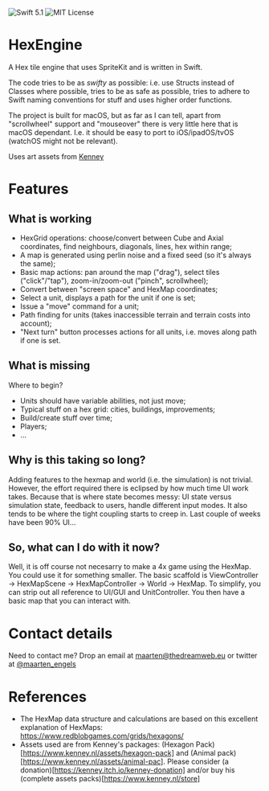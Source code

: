 ![Swift 5.1](http://img.shields.io/badge/swift-5.1-orange.svg) ![MIT License](http://img.shields.io/badge/license-MIT-brightgreen.svg)

# HexEngine
A Hex tile engine that uses SpriteKit and is written in Swift.

The code tries to be as *swifty* as possible: i.e. use Structs instead of Classes where possible, tries to be as safe as possible, tries to adhere to Swift naming conventions for stuff and uses higher order functions.

The project is built for macOS, but as far as I can tell, apart from "scrollwheel" support and "mouseover" there is very little here that is macOS dependant. I.e. it should be easy to port to iOS/ipadOS/tvOS (watchOS might not be relevant).

Uses art assets from [Kenney](https://www.kenney.nl)

# Features
## What is working
* HexGrid operations: choose/convert between Cube and Axial coordinates, find neighbours, diagonals, lines, hex within range;
* A map is generated using perlin noise and a fixed seed (so it's always the same);
* Basic map actions: pan around the map ("drag"), select tiles ("click"/"tap"), zoom-in/zoom-out ("pinch", scrollwheel);
* Convert between "screen space" and HexMap coordinates;
* Select a unit, displays a path for the unit if one is set;
* Issue a "move" command for a unit;
* Path finding for units (takes inaccessible terrain and terrain costs into account);
* "Next turn" button processes actions for all units, i.e. moves along path if one is set.

## What is missing
Where to begin?
* Units should have variable abilities, not just move;
* Typical stuff on a hex grid: cities, buildings, improvements;
* Build/create stuff over time;
* Players;
* ...

## Why is this taking so long?
Adding features to the hexmap and world (i.e. the simulation) is not trivial. However, the effort required there is eclipsed by how much time UI work takes. Because that is where state becomes messy: UI state versus simulation state, feedback to users, handle different input modes. It also tends to be where the tight coupling starts to creep in. Last couple of weeks have been 90% UI...

## So, what can I do with it now?
Well, it is off course not necesarry to make a 4x game using the HexMap. You could use it for something smaller. The basic scaffold is ViewController -> HexMapScene -> HexMapController -> World -> HexMap.
To simplify, you can strip out all reference to UI/GUI and UnitController. You then have a basic map that you can interact with.

# Contact details
Need to contact me? Drop an email at maarten@thedreamweb.eu or twitter at [@maarten_engels](https://twitter.com/maarten_engels)

# References
* The HexMap data structure and calculations are based on this excellent explanation of HexMaps: https://www.redblobgames.com/grids/hexagons/ 
* Assets used are from Kenney's packages: (Hexagon Pack)[https://www.kenney.nl/assets/hexagon-pack] and (Animal pack)[https://www.kenney.nl/assets/animal-pac]. Please consider (a donation)[https://kenney.itch.io/kenney-donation] and/or buy his (complete assets packs)[https://www.kenney.nl/store]